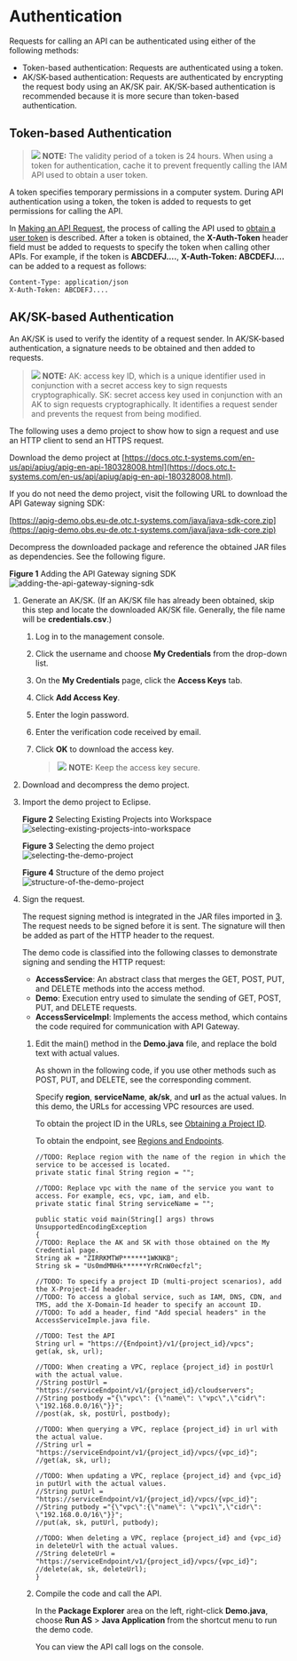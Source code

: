 # Authentication<a name="EN-US_TOPIC_0172602524"></a>

Requests for calling an API can be authenticated using either of the following methods:

-   Token-based authentication: Requests are authenticated using a token.
-   AK/SK-based authentication: Requests are authenticated by encrypting the request body using an AK/SK pair. AK/SK-based authentication is recommended because it is more secure than token-based authentication.

## Token-based Authentication<a name="en-us_topic_0121671869_section2417768214391"></a>

>![](public_sys-resources/icon-note.gif) **NOTE:** 
>The validity period of a token is 24 hours. When using a token for authentication, cache it to prevent frequently calling the IAM API used to obtain a user token.

A token specifies temporary permissions in a computer system. During API authentication using a token, the token is added to requests to get permissions for calling the API.

In  [Making an API Request](making-an-api-request.md), the process of calling the API used to  [obtain a user token](https://docs.otc.t-systems.com/en-us/api/iam/en-us_topic_0057845583.html)  is described. After a token is obtained, the  **X-Auth-Token**  header field must be added to requests to specify the token when calling other APIs. For example, if the token is  **ABCDEFJ....**,  **X-Auth-Token: ABCDEFJ....**  can be added to a request as follows:

```
Content-Type: application/json
X-Auth-Token: ABCDEFJ....
```

## AK/SK-based Authentication<a name="section139965017532"></a>

An AK/SK is used to verify the identity of a request sender. In AK/SK-based authentication, a signature needs to be obtained and then added to requests.

>![](public_sys-resources/icon-note.gif) **NOTE:** 
>AK: access key ID, which is a unique identifier used in conjunction with a secret access key to sign requests cryptographically.
>SK: secret access key used in conjunction with an AK to sign requests cryptographically. It identifies a request sender and prevents the request from being modified.

The following uses a demo project to show how to sign a request and use an HTTP client to send an HTTPS request.

Download the demo project at  [https://docs.otc.t-systems.com/en-us/api/apiug/apig-en-api-180328008.html](https://docs.otc.t-systems.com/en-us/api/apiug/apig-en-api-180328008.html).

If you do not need the demo project, visit the following URL to download the API Gateway signing SDK:

[https://apig-demo.obs.eu-de.otc.t-systems.com/java/java-sdk-core.zip](https://apig-demo.obs.eu-de.otc.t-systems.com/java/java-sdk-core.zip)

Decompress the downloaded package and reference the obtained JAR files as dependencies. See the following figure.

**Figure  1**  Adding the API Gateway signing SDK<a name="en-us_topic_0121671869_fig919329144115"></a>  
![](figures/adding-the-api-gateway-signing-sdk.png "adding-the-api-gateway-signing-sdk")

1.  Generate an AK/SK. \(If an AK/SK file has already been obtained, skip this step and locate the downloaded AK/SK file. Generally, the file name will be  **credentials.csv**.\)
    1.  Log in to the management console.
    2.  Click the username and choose  **My Credentials**  from the drop-down list.

    1.  On the  **My Credentials**  page, click the  **Access Keys**  tab.
    2.  Click  **Add Access Key**.
    3.  Enter the login password.
    4.  Enter the verification code received by email.
    5.  Click  **OK**  to download the access key.

        >![](public_sys-resources/icon-note.gif) **NOTE:** 
        >Keep the access key secure.


2.  Download and decompress the demo project.
3.  <a name="en-us_topic_0121671869_li19564155663214"></a>Import the demo project to Eclipse.

    **Figure  2**  Selecting Existing Projects into Workspace<a name="en-us_topic_0121671869_fig16546145205014"></a>  
    ![](figures/selecting-existing-projects-into-workspace.png "selecting-existing-projects-into-workspace")

    **Figure  3**  Selecting the demo project<a name="en-us_topic_0121671869_fig767232218519"></a>  
    ![](figures/selecting-the-demo-project.png "selecting-the-demo-project")

    **Figure  4**  Structure of the demo project<a name="en-us_topic_0121671869_fig159778103242"></a>  
    ![](figures/structure-of-the-demo-project.png "structure-of-the-demo-project")

4.  Sign the request.

    The request signing method is integrated in the JAR files imported in  [3](#en-us_topic_0121671869_li19564155663214). The request needs to be signed before it is sent. The signature will then be added as part of the HTTP header to the request.

    The demo code is classified into the following classes to demonstrate signing and sending the HTTP request:

    -   **AccessService**: An abstract class that merges the GET, POST, PUT, and DELETE methods into the access method.
    -   **Demo**: Execution entry used to simulate the sending of GET, POST, PUT, and DELETE requests.
    -   **AccessServiceImpl**: Implements the access method, which contains the code required for communication with API Gateway.

    1.  Edit the main\(\) method in the  **Demo.java**  file, and replace the bold text with actual values.

        As shown in the following code, if you use other methods such as POST, PUT, and DELETE, see the corresponding comment.

        Specify  **region**,  **serviceName**,  **ak/sk**, and  **url**  as the actual values. In this demo, the URLs for accessing VPC resources are used.

        To obtain the project ID in the URLs, see  [Obtaining a Project ID](obtaining-a-project-id.md).

        To obtain the endpoint, see  [Regions and Endpoints](https://docs.otc.t-systems.com/en-us/endpoint/index.html).

        ```
        //TODO: Replace region with the name of the region in which the service to be accessed is located. 
        private static final String region = "";
        
        //TODO: Replace vpc with the name of the service you want to access. For example, ecs, vpc, iam, and elb.
        private static final String serviceName = "";
        
        public static void main(String[] args) throws UnsupportedEncodingException
        {
        //TODO: Replace the AK and SK with those obtained on the My Credential page.
        String ak = "ZIRRKMTWP******1WKNKB";
        String sk = "Us0mdMNHk******YrRCnW0ecfzl";
        
        //TODO: To specify a project ID (multi-project scenarios), add the X-Project-Id header.
        //TODO: To access a global service, such as IAM, DNS, CDN, and TMS, add the X-Domain-Id header to specify an account ID.
        //TODO: To add a header, find "Add special headers" in the AccessServiceImple.java file.
        
        //TODO: Test the API
        String url = "https://{Endpoint}/v1/{project_id}/vpcs";
        get(ak, sk, url);
        
        //TODO: When creating a VPC, replace {project_id} in postUrl with the actual value.
        //String postUrl = "https://serviceEndpoint/v1/{project_id}/cloudservers";
        //String postbody ="{\"vpc\": {\"name\": \"vpc\",\"cidr\": \"192.168.0.0/16\"}}";
        //post(ak, sk, postUrl, postbody);
        
        //TODO: When querying a VPC, replace {project_id} in url with the actual value.
        //String url = "https://serviceEndpoint/v1/{project_id}/vpcs/{vpc_id}";
        //get(ak, sk, url);
        
        //TODO: When updating a VPC, replace {project_id} and {vpc_id} in putUrl with the actual values.
        //String putUrl = "https://serviceEndpoint/v1/{project_id}/vpcs/{vpc_id}";
        //String putbody ="{\"vpc\":{\"name\": \"vpc1\",\"cidr\": \"192.168.0.0/16\"}}";
        //put(ak, sk, putUrl, putbody);
        
        //TODO: When deleting a VPC, replace {project_id} and {vpc_id} in deleteUrl with the actual values.
        //String deleteUrl = "https://serviceEndpoint/v1/{project_id}/vpcs/{vpc_id}";
        //delete(ak, sk, deleteUrl);
        }
        ```

    2.  Compile the code and call the API.

        In the  **Package Explorer**  area on the left, right-click  **Demo.java**, choose  **Run AS**  \>  **Java Application**  from the shortcut menu to run the demo code.

        You can view the API call logs on the console.



